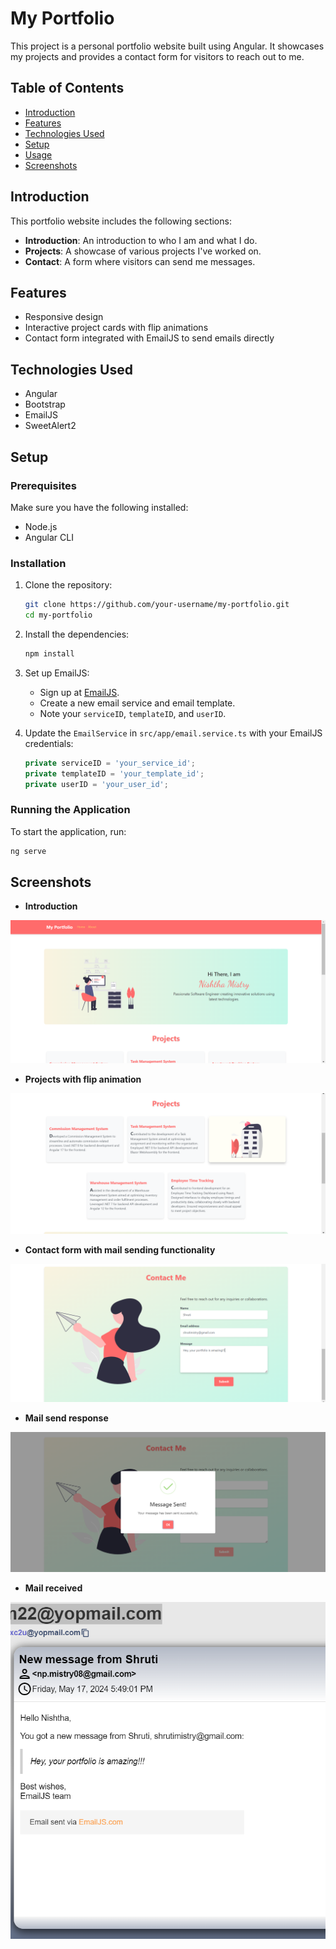 # My Portfolio

This project is a personal portfolio website built using Angular. It showcases my projects and provides a contact form for visitors to reach out to me.

## Table of Contents

- [Introduction](#introduction)
- [Features](#features)
- [Technologies Used](#technologies-used)
- [Setup](#setup)
- [Usage](#usage)
- [Screenshots](#screenshots)

## Introduction

This portfolio website includes the following sections:

- **Introduction**: An introduction to who I am and what I do.
- **Projects**: A showcase of various projects I've worked on.
- **Contact**: A form where visitors can send me messages.

## Features

- Responsive design
- Interactive project cards with flip animations
- Contact form integrated with EmailJS to send emails directly

## Technologies Used

- Angular
- Bootstrap
- EmailJS
- SweetAlert2

## Setup

### Prerequisites

Make sure you have the following installed:

- Node.js
- Angular CLI

### Installation

1. Clone the repository:

   ```bash
   git clone https://github.com/your-username/my-portfolio.git
   cd my-portfolio
   ```

2. Install the dependencies:

   ```bash
   npm install
   ```

3. Set up EmailJS:

   - Sign up at [EmailJS](https://www.emailjs.com/).
   - Create a new email service and email template.
   - Note your `serviceID`, `templateID`, and `userID`.

4. Update the `EmailService` in `src/app/email.service.ts` with your EmailJS credentials:
   ```typescript
   private serviceID = 'your_service_id';
   private templateID = 'your_template_id';
   private userID = 'your_user_id';
   ```

### Running the Application

To start the application, run:

```bash
ng serve
```

## Screenshots

- **Introduction**

![Introduction](src/assets/images/intro.png)

- **Projects with flip animation**

![Projects](src/assets/images/projects.png)

- **Contact form with mail sending functionality**

![ContactForm](src/assets/images/contactform.png)

- **Mail send response**

![MailSent](src/assets/images/sweetalert.png)

- **Mail received**

![MailReceived](src/assets/images/email.png)
